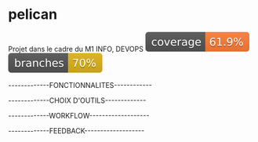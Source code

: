 # pelican
Projet dans le cadre du M1 INFO, DEVOPS
![Coverage](.github/badges/jacoco.svg)
![Branches](.github/badges/branches.svg)

-------------FONCTIONNALITES------------

-------------CHOIX D'OUTILS-------------

-------------WORKFLOW-------------------

-------------FEEDBACK-------------------
